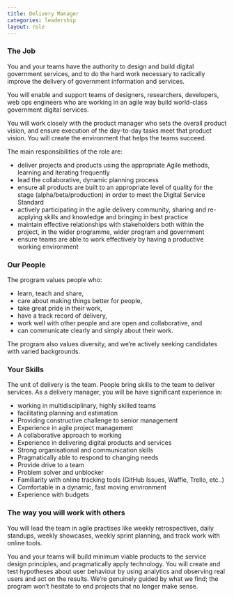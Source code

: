 ```yaml
---
title: Delivery Manager
categories: leadership
layout: role
---
```


### The Job

You and your teams have the authority to design and build digital government services, and to do the hard work necessary to radically improve the delivery of government information and services.

You will enable and support teams of designers, researchers, developers, web ops engineers who are working in an agile way build world-class government digital services.

You will work closely with the product manager who sets the overall product vision, and ensure execution of the day-to-day tasks meet that product vision. You will create the environment that helps the teams succeed.

The main responsibilities of the role are:

- deliver projects and products using the appropriate Agile methods, learning and iterating frequently
- lead the collaborative, dynamic planning process
- ensure all products are built to an appropriate level of quality for the stage (alpha/beta/production) in order to meet the Digital Service Standard
- actively participating in the agile delivery  community, sharing and re-applying skills and knowledge and bringing in best practice
- maintain effective relationships with stakeholders both within the project, in the wider programme, wider program and government
- ensure teams are able to work effectively by having a productive working environment


### Our People

The program values people who:

- learn, teach and share,
- care about making things better for people,
- take great pride in their work,
- have a track record of delivery,
- work well with other people and are open and collaborative, and
- can communicate clearly and simply about their work.

The program also values diversity, and we’re actively seeking candidates with varied backgrounds.

### Your Skills

The unit of delivery is the team. People bring skills to the team to deliver services. As a delivery manager, you will be have significant experience in:

- working in multidisciplinary, highly skilled teams
- facilitating planning and estimation
- Providing constructive challenge to senior management
- Experience in agile project management
- A collaborative approach to working
- Experience in delivering digital products and services
- Strong organisational and communication skills
- Pragmatically able to respond to changing needs
- Provide drive to a team
- Problem solver and unblocker
- Familiarity with online tracking tools (GitHub Issues, Waffle, Trello, etc..)
- Comfortable in a dynamic, fast moving environment
- Experience with budgets

### The way you will work with others

You will lead the team in agile practises like weekly retrospectives, daily standups, weekly showcases, weekly sprint planning, and track work with online tools.

You and your teams will build minimum viable products to the service design principles, and pragmatically apply technology. You will create and test hypotheses about user behaviour by using analytics and observing real users and act on the results. We’re genuinely guided by what we find; the program won’t hesitate to end projects that no longer make sense.